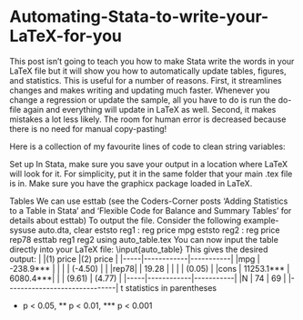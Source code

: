 # Automating-Stata-to-write-your-LaTeX-for-you

This post isn’t going to teach you how to make Stata write the words in your LaTeX file but it will show you how to automatically update tables, figures, and statistics. This is useful for a number of reasons. First, it streamlines changes and makes writing and updating much faster. Whenever you change a regression or update the sample, all you have to do is run the do-file again and everything will update in LaTeX as well. Second, it makes mistakes a lot less likely. The room for human error is decreased because there is no need for manual copy-pasting!

Here is a collection of my favourite lines of code to clean string variables: 

Set up
In Stata, make sure you save your output in a location where LaTeX will look for it. For simplicity, put it in the same folder that your main .tex file is in. Make sure you have the graphicx package loaded in LaTeX.

Tables
We can use esttab (see the Coders-Corner posts ‘Adding Statistics to a Table in Stata’ and ‘Flexible Code for Balance and Summary Tables’ for details about esttab) To output the file. Consider the following example- 
sysuse auto.dta, clear
eststo reg1 : reg price mpg
eststo reg2 : reg price rep78
esttab reg1 reg2 using auto_table.tex
You can now input the table directly into your LaTeX file:
\input{auto_table}
This gives the desired output:
|     |(1) price   |(2) price  | 
|-----|------------|-----------|
|mpg  |	-238.9***	 |           |
|     |	(-4.50)	   |           |
|rep78|	           |	19.28    |
|     |            |		(0.05) |
|cons	| 11253.1*** |	6080.4***|
|     |	(9.61)     |	(4.77)   |
|-----|------------|-----------|
|N    |	74         |	69       |
|------------------------------|
t statistics in parentheses
* p < 0.05, ** p < 0.01, *** p < 0.001



